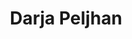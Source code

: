 ---
SICRIS: null
draft: false
fixName: darja_peljhan
lab: null
labPos: null
location: null
mailInfo: darja.peljhan@ef.uni-lj.si
officeHours: null
profName: Darja Peljhan
profTitle: Collaborator
telephoneInfo: null
title: Darja Peljhan
---